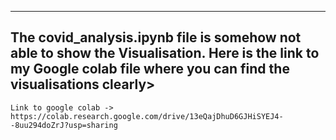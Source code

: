 ---

## The covid_analysis.ipynb file is somehow not able to show the Visualisation. Here is the link to my Google colab file where you can find the visualisations clearly>

    Link to google colab ->  https://colab.research.google.com/drive/13eQajDhuD6GJHiSYEJ4--8uu294doZrJ?usp=sharing
